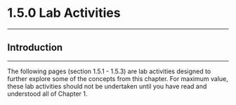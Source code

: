# 1.5.0 Lab Activities

---
## Introduction
---

The following pages (section 1.5.1 - 1.5.3) are lab activities designed to further explore some of the concepts from this chapter.
For maximum value, these lab activities should not be undertaken until you have read and understood all of Chapter 1.